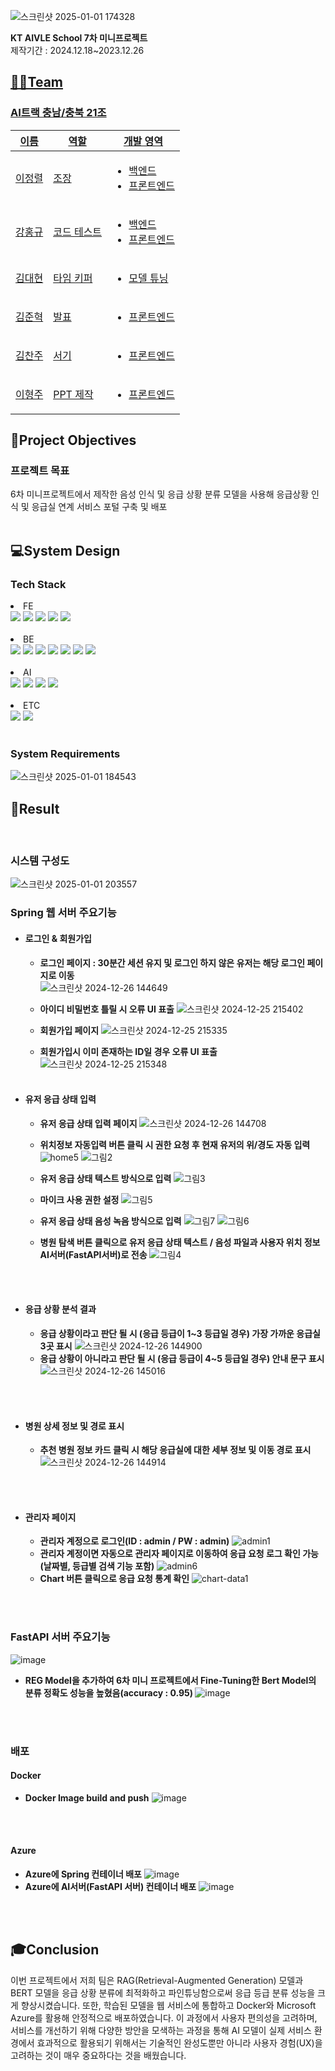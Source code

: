 
![스크린샷 2025-01-01 174328](https://github.com/user-attachments/assets/3b2f0506-136c-4a51-ac93-96d09a2013e2)

**KT AIVLE School 7차 미니프로젝트**
<br>
제작기간 : 2024.12.18~2023.12.26

## <u>👨‍🔧Team
 ### AI트랙 충남/충북 21조
<table>
    <thead>
        <tr>
            <th>이름</th>
            <th>역할</th>
            <th>개발 영역</th>
        </tr>
    </thead>
    <tbody>
      <tr>
            <td>이정렬</td>
            <td>  
                조장
            </td>
            <td>
              <ul>
                  <li>백엔드</li>
                  <li>프론트엔드</li>
              </ul>
            </td>
        </tr>
        <tr>
            <td>강홍규</td>
            <td>  
                코드 테스트
            </td>
            <td>
              <ul>
                  <li>백엔드</li>
                  <li>프론트엔드</li>
              </ul>
            </td>
        </tr>
        <tr>
            <td>김대현</td>
            <td>  
                타임 키퍼
            </td>
            <td>
              <ul>
                  <li>모델 튜닝</li>
              </ul>
            </td>
        </tr>
        <tr>
            <td>김준혁</td>
            <td>  
                 발표
            </td>
            <td>
              <ul>
                  <li>프론트엔드</li>
              </ul>
            </td>
        </tr>
        <tr>
          <td>김찬주</td>
            <td>  
                 서기
            </td>
            <td>
              <ul>
                  <li>프론트엔드</li>
              </ul>
            </td>
        </tr>
        <tr>
          <td>이형주</td>
            <td>  
                PPT 제작
            </td>
            <td>
              <ul>
                  <li>프론트엔드</li>
              </ul>
            </td>
        </tr>
    </tbody>
</table>


## </u> 🧐Project Objectives
<h3>프로젝트 목표</h3>
6차 미니프로젝트에서 제작한 음성 인식 및 응급 상황 분류 모델을 사용해 응급상황 인식 및 응급실 연계 서비스 포털 구축 및 배포 

  <br>
  <br>
  
## 💻System Design

<h3> Tech Stack </h3>
<li>FE</li>
<div align="left">
  <img src="https://img.shields.io/badge/html5-E34F26?style=flat&logo=html5&logoColor=white" />
  <img src="https://img.shields.io/badge/css3-1572B6?style=flat&logo=css3&logoColor=white" />
  <img src="https://img.shields.io/badge/javascript-F7DF1E?style=flat&logo=javascript&logoColor=white" />
  <img src="https://img.shields.io/badge/Bootstrap-7952B3?style=flat&logo=bootstrap&logoColor=white" />
  <img src="https://img.shields.io/badge/NaverMaps-03C75A?style=flat&logo=naver&logoColor=white" />
</div>
<br>

<li>BE</li>
<div align="left">
  <img src="https://img.shields.io/badge/Java-007396?style=flat&logo=Conda-Forge&logoColor=white" />
  <img src="https://img.shields.io/badge/Spring-6DB33F?style=flat&logo=Spring&logoColor=white" />
	<img src="https://img.shields.io/badge/Gradle-02303A?style=flat&logo=gradle&logoColor=white" />
  <img src="https://img.shields.io/badge/Intellij%20IDE-000000?style=flat&logo=intellijidea&logoColor=white" />
	<img src="https://img.shields.io/badge/Tomcat-F8DC75?style=flat&logo=ApacheTomcat&logoColor=white" />
  <img src="https://img.shields.io/badge/FastAPI-009688?style=flat&logo=fastapi&logoColor=white" />
  <img src="https://img.shields.io/badge/SQLite-003B57?style=flat&logo=sqlite&logoColor=white" />
  </div>
  <br>
  
<li>AI</li>
<div align="left">
  <img src="https://img.shields.io/badge/Python-007396?style=flat&logo=python&logoColor=white" />
  <img src="https://img.shields.io/badge/Keras-D00000?style=flat&logo=keras&logoColor=white" />
  <img src="https://img.shields.io/badge/OpenAI-412991?style=flat&logo=openai&logoColor=white" />
  <img src="https://img.shields.io/badge/pandas-150458?style=flat&logo=pandas&logoColor=white"/>
</div>
<br>
<li>ETC</li>
<div align="left">
	  <img src="https://img.shields.io/badge/GitHub-181717?style=flat&logo=GitHub&logoColor=white" />
    <img src="https://img.shields.io/badge/Docker-2496ED?style=flat&logo=docker&logoColor=white" />
</div>
<br>

### System Requirements

![스크린샷 2025-01-01 184543](https://github.com/user-attachments/assets/23a450b2-529c-47c2-acdc-92d90c764547)


## 📲Result

<br>

   ### 시스템 구성도
![스크린샷 2025-01-01 203557](https://github.com/user-attachments/assets/7f64e0e4-c0fc-4859-b3ce-d82a98c72c87)


  ### Spring 웹 서버 주요기능
   - #### 로그인 & 회원가입 
      - <b>로그인 페이지 : 30분간 세션 유지 및 로그인 하지 않은 유저는 해당 로그인 페이지로 이동</b><br>
      ![스크린샷 2024-12-26 144649](https://github.com/user-attachments/assets/cf92958b-91de-413b-b6d7-ba346e05d7fe)
	<br>
      - <b>아이디 비밀번호 틀릴 시 오류 UI 표출</b>
	![스크린샷 2024-12-25 215402](https://github.com/user-attachments/assets/ad551afd-d280-4140-8a46-6e3c38d0d267)

      - <b>회원가입 페이지</b>
	![스크린샷 2024-12-25 215335](https://github.com/user-attachments/assets/7e5f2f06-ee33-4327-b618-829a242d8efb)

      - <b>회원가입시 이미 존재하는 ID일 경우 오류 UI 표출</b>
 	![스크린샷 2024-12-25 215348](https://github.com/user-attachments/assets/24b33e0a-3df3-4973-bd8b-c54223d8aafa)
<br><br>
 - #### 유저 응급 상태 입력
      - <b>유저 응급 상태 입력 페이지</b>
	![스크린샷 2024-12-26 144708](https://github.com/user-attachments/assets/0597bacb-595c-4a04-87f0-190350bfa99e)

      - <b>위치정보 자동입력 버튼 클릭 시 권한 요청 후 현재 유저의 위/경도 자동 입력</b>
	![home5](https://github.com/user-attachments/assets/977b52e5-c180-4ff8-bcbe-8eee2bbaf85d)
	![그림2](https://github.com/user-attachments/assets/7d1271c9-6ef7-47cb-88f6-4ca46b397a9b)

      - <b>유저 응급 상태 텍스트 방식으로 입력</b>
	![그림3](https://github.com/user-attachments/assets/27c65e4d-f671-49ed-911c-3ca2d637bfce)


      - <b>마이크 사용 권한 설정</b>
	![그림5](https://github.com/user-attachments/assets/a24da623-acce-4f4c-a690-d13e3be708ff)

      - <b>유저 응급 상태 음성 녹음 방식으로 입력</b>
	![그림7](https://github.com/user-attachments/assets/a71b2894-d577-4a3a-be10-c14cd31f50f4)
	![그림6](https://github.com/user-attachments/assets/37509186-27e3-4891-b521-462c80b92ab7)

      - <b>병원 탐색 버튼 클릭으로 유저 응급 상태 텍스트 / 음성 파일과 사용자 위치 정보 AI서버(FastAPI서버)로 전송</b>
	![그림4](https://github.com/user-attachments/assets/1864a329-8513-4ff5-90d1-91416148dc16)
	

<br><br>
 - #### 응급 상황 분석 결과
      - <b>응급 상황이라고 판단 될 시 (응급 등급이 1~3 등급일 경우) 가장 가까운 응급실 3곳 표시</b>
      	![스크린샷 2024-12-26 144900](https://github.com/user-attachments/assets/0ade8e47-7b73-4785-af4d-5d73d838d1f3)
      - <b>응급 상황이 아니라고 판단 될 시 (응급 등급이 4~5 등급일 경우) 안내 문구 표시</b>
	![스크린샷 2024-12-26 145016](https://github.com/user-attachments/assets/0f203d1a-1c1c-4c37-a071-6f6c37ff3c73)

<br><br>
- #### 병원 상세 정보 및 경로 표시
	- <b>추천 병원 정보 카드 클릭 시 해당 응급실에 대한 세부 정보 및 이동 경로 표시</b>
	![스크린샷 2024-12-26 144914](https://github.com/user-attachments/assets/7a3b7719-482f-4e27-a384-2df27bbcec94)



<br><br>
  - #### 관리자 페이지
	- <b>관리자 계정으로 로그인(ID : admin / PW : admin)</b>
	![admin1](https://github.com/user-attachments/assets/0c313e20-b1bd-4f37-b4d6-9e0215c9fd43)
	- <b>관리자 계정이면 자동으로 관리자 페이지로 이동하여 응급 요청 로그 확인 가능(날짜별, 등급별 검색 기능 포함)</b>
	![admin6](https://github.com/user-attachments/assets/1cf6e49d-f90c-4f02-9f8a-1fa6228da138)
	- <b>Chart 버튼 클릭으로 응급 요청 통계 확인</b>
	![chart-data1](https://github.com/user-attachments/assets/58f39f73-2467-46f0-90e7-d594208e5067)



<br><br>
### FastAPI 서버 주요기능
![image](https://github.com/user-attachments/assets/b31e5363-f4f0-4acd-9287-7dc03065691c)
<br>
- <b>REG Model을 추가하여 6차 미니 프로젝트에서 Fine-Tuning한 Bert Model의 분류 정확도 성능을 높혔음(accuracy : 0.95) </b>
  ![image](https://github.com/user-attachments/assets/d5b75e1d-fda5-4088-8c8b-6fb2f7129f43)


      
<br><br>
  ### 배포
#### Docker
   - <b>Docker Image build and push</b>
	![image](https://github.com/user-attachments/assets/15d554c0-cb17-4022-9a19-46fb7310b361)


<br><br>
#### Azure
   - <b>Azure에 Spring 컨테이너 배포</b>
     ![image](https://github.com/user-attachments/assets/4b3c5ae7-a0bc-44b8-94c3-a0d87d21d33d)
- <b>Azure에 AI서버(FastAPI 서버) 컨테이너 배포</b>
![image](https://github.com/user-attachments/assets/252d7b85-0094-449b-b4e3-3f7e014877f7)

<br><br>

  ## 🎓Conclusion
이번 프로젝트에서 저희 팀은 RAG(Retrieval-Augmented Generation) 모델과 BERT 모델을 응급 상황 분류에 최적화하고 파인튜닝함으로써 응급 등급 분류 성능을 크게 향상시켰습니다. 또한, 학습된 모델을 웹 서비스에 통합하고 Docker와 Microsoft Azure를 활용해 안정적으로 배포하였습니다. 이 과정에서 사용자 편의성을 고려하며, 서비스를 개선하기 위해 다양한 방안을 모색하는 과정을 통해 AI 모델이 실제 서비스 환경에서 효과적으로 활용되기 위해서는 기술적인 완성도뿐만 아니라 사용자 경험(UX)을 고려하는 것이 매우 중요하다는 것을 배웠습니다. 

<br><br>
